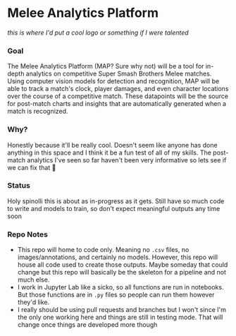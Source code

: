 # Melee Analytics Platform
*this is where I'd put a cool logo or something if I were talented*

### Goal
The Melee Analytics Platform (MAP? Sure why not) will be a tool for in-depth analytics on competitive Super Smash Brothers Melee matches. Using computer vision models for detection and recognition, MAP will be able to track a match's clock, player damages, and even character locations over the course of a competitive match. These datapoints will be the source for post-match charts and insights that are automatically generated when a match is recognized. 

### Why?
Honestly because it'll be really cool. Doesn't seem like anyone has done anything in this space and I think it be a fun test of all of my skills. The post-match analytics I've seen so far haven't been very informative so lets see if we can fix that 🫡

### Status
Holy spinolli this is about as in-progress as it gets. Still have so much code to write and models to train, so don't expect meaningful outputs any time soon

### Repo Notes
- This repo will home to code only. Meaning no `.csv` files, no images/annotations, and certainly no models. However, this repo will house all code used to create those outputs. Maybe someday that could change but this repo will basically be the skeleton for a pipeline and not much else.
- I work in Jupyter Lab like a sicko, so all functions are run in notebooks. But those functions are in `.py` files so people can run them however they'd like.
- I really should be using pull requests and branches but I won't since I'm the only one working here and things are still in testing mode. That will change once things are developed more though
